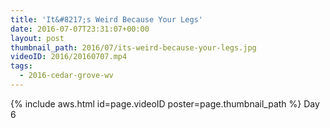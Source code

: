 ```yaml
---
title: 'It&#8217;s Weird Because Your Legs'
date: 2016-07-07T23:31:07+00:00
layout: post
thumbnail_path: 2016/07/its-weird-because-your-legs.jpg
videoID: 2016/20160707.mp4
tags:
  - 2016-cedar-grove-wv
---
```

{% include aws.html id=page.videoID poster=page.thumbnail_path %}
Day 6